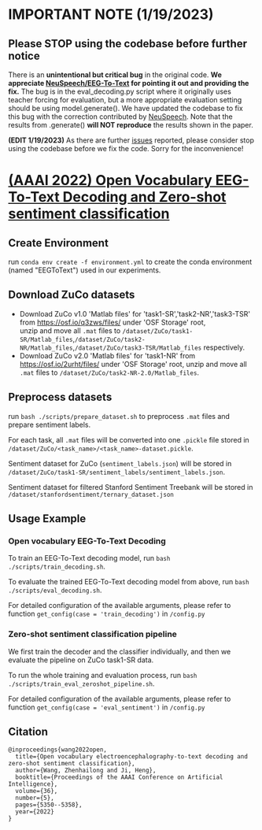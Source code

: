 # IMPORTANT NOTE (1/19/2023)
## Please STOP using the codebase before further notice
There is an **unintentional but critical bug** in the original code. **We appreciate [NeuSpeech/EEG-To-Text](https://github.com/NeuSpeech/EEG-To-Text) for pointing it out and providing the fix.** The bug is in the eval_decoding.py script where it originally uses teacher forcing for evaluation, but a more appropriate evaluation setting should be using model.generate(). We have updated the codebase to fix this bug with the correction contributed by [NeuSpeech](https://github.com/NeuSpeech). 
Note that the results from .generate() **will NOT reproduce** the results shown in the paper. 

**(EDIT 1/19/2023)** As there are further [issues](https://github.com/MikeWangWZHL/EEG-To-Text/issues/7) reported, please consider stop using the codebase before we fix the code. Sorry for the inconvenience!

# [(AAAI 2022) Open Vocabulary EEG-To-Text Decoding and Zero-shot sentiment classification](https://arxiv.org/abs/2112.02690)
## Create Environment
run `conda env create -f environment.yml` to create the conda environment (named "EEGToText") used in our experiments.
## Download ZuCo datasets
- Download ZuCo v1.0 'Matlab files' for 'task1-SR','task2-NR','task3-TSR' from https://osf.io/q3zws/files/ under 'OSF Storage' root,  
unzip and move all `.mat` files to `/dataset/ZuCo/task1-SR/Matlab_files`,`/dataset/ZuCo/task2-NR/Matlab_files`,`/dataset/ZuCo/task3-TSR/Matlab_files` respectively.
- Download ZuCo v2.0 'Matlab files' for 'task1-NR' from https://osf.io/2urht/files/ under 'OSF Storage' root, unzip and move all `.mat` files to `/dataset/ZuCo/task2-NR-2.0/Matlab_files`.

## Preprocess datasets
run `bash ./scripts/prepare_dataset.sh` to preprocess `.mat` files and prepare sentiment labels. 

For each task, all `.mat` files will be converted into one `.pickle` file stored in `/dataset/ZuCo/<task_name>/<task_name>-dataset.pickle`. 

Sentiment dataset for ZuCo (`sentiment_labels.json`) will be stored in `/dataset/ZuCo/task1-SR/sentiment_labels/sentiment_labels.json`. 

Sentiment dataset for filtered Stanford Sentiment Treebank will be stored in `/dataset/stanfordsentiment/ternary_dataset.json`

## Usage Example
### Open vocabulary EEG-To-Text Decoding
To train an EEG-To-Text decoding model, run `bash ./scripts/train_decoding.sh`.

To evaluate the trained EEG-To-Text decoding model from above, run `bash ./scripts/eval_decoding.sh`.

For detailed configuration of the available arguments, please refer to function `get_config(case = 'train_decoding')` in `/config.py`

### Zero-shot sentiment classification pipeline 
We first train the decoder and the classifier individually, and then we evaluate the pipeline on ZuCo task1-SR data.

To run the whole training and evaluation process, run `bash ./scripts/train_eval_zeroshot_pipeline.sh`.

For detailed configuration of the available arguments, please refer to function `get_config(case = 'eval_sentiment')` in `/config.py`

## Citation
```
@inproceedings{wang2022open,
  title={Open vocabulary electroencephalography-to-text decoding and zero-shot sentiment classification},
  author={Wang, Zhenhailong and Ji, Heng},
  booktitle={Proceedings of the AAAI Conference on Artificial Intelligence},
  volume={36},
  number={5},
  pages={5350--5358},
  year={2022}
}
```
